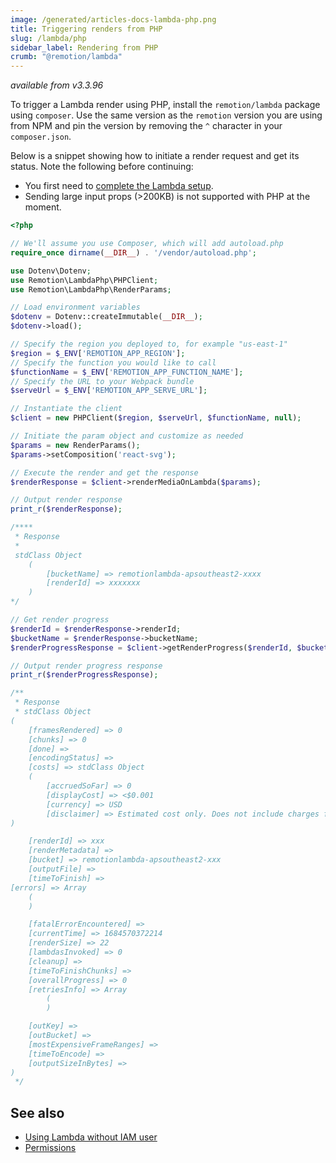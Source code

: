 ```yaml
---
image: /generated/articles-docs-lambda-php.png
title: Triggering renders from PHP
slug: /lambda/php
sidebar_label: Rendering from PHP
crumb: "@remotion/lambda"
---
```


_available from v3.3.96_

To trigger a Lambda render using PHP, install the `remotion/lambda` package using `composer`. Use the same version as the `remotion` version you are using from NPM and pin the version by removing the `^` character in your `composer.json`.

Below is a snippet showing how to initiate a render request and get its status. Note the following before continuing:

- You first need to [complete the Lambda setup](/docs/lambda/setup).
- Sending large input props (>200KB) is not supported with PHP at the moment.

```php title="render.php"
<?php

// We'll assume you use Composer, which will add autoload.php
require_once dirname(__DIR__) . '/vendor/autoload.php';

use Dotenv\Dotenv;
use Remotion\LambdaPhp\PHPClient;
use Remotion\LambdaPhp\RenderParams;

// Load environment variables
$dotenv = Dotenv::createImmutable(__DIR__);
$dotenv->load();

// Specify the region you deployed to, for example "us-east-1"
$region = $_ENV['REMOTION_APP_REGION'];
// Specify the function you would like to call
$functionName = $_ENV['REMOTION_APP_FUNCTION_NAME'];
// Specify the URL to your Webpack bundle
$serveUrl = $_ENV['REMOTION_APP_SERVE_URL'];

// Instantiate the client
$client = new PHPClient($region, $serveUrl, $functionName, null);

// Initiate the param object and customize as needed
$params = new RenderParams();
$params->setComposition('react-svg');

// Execute the render and get the response
$renderResponse = $client->renderMediaOnLambda($params);

// Output render response
print_r($renderResponse);

/****
 * Response
 *
 stdClass Object
    (
        [bucketName] => remotionlambda-apsoutheast2-xxxx
        [renderId] => xxxxxxx
    )
*/

// Get render progress
$renderId = $renderResponse->renderId;
$bucketName = $renderResponse->bucketName;
$renderProgressResponse = $client->getRenderProgress($renderId, $bucketName);

// Output render progress response
print_r($renderProgressResponse);

/**
 * Response
 * stdClass Object
(
    [framesRendered] => 0
    [chunks] => 0
    [done] =>
    [encodingStatus] =>
    [costs] => stdClass Object
    (
        [accruedSoFar] => 0
        [displayCost] => <$0.001
        [currency] => USD
        [disclaimer] => Estimated cost only. Does not include charges for other AWS services.
)

    [renderId] => xxx
    [renderMetadata] =>
    [bucket] => remotionlambda-apsoutheast2-xxx
    [outputFile] =>
    [timeToFinish] =>
[errors] => Array
    (
    )

    [fatalErrorEncountered] =>
    [currentTime] => 1684570372214
    [renderSize] => 22
    [lambdasInvoked] => 0
    [cleanup] =>
    [timeToFinishChunks] =>
    [overallProgress] => 0
    [retriesInfo] => Array
        (
        )

    [outKey] =>
    [outBucket] =>
    [mostExpensiveFrameRanges] =>
    [timeToEncode] =>
    [outputSizeInBytes] =>
)
 */

```

## See also

- [Using Lambda without IAM user](/docs/lambda/without-iam)
- [Permissions](/docs/lambda/permissions)

